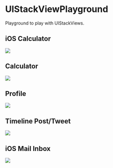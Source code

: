 # UIStackViewPlayground
Playground to play with UIStackViews.

## iOS Calculator

![](https://raw.githubusercontent.com/dasdom/UIStackViewPlayground/master/screenShots/Screen%20Shot%202015-06-26%20at%2016.36.17.png)

## Calculator

![](https://raw.githubusercontent.com/dasdom/UIStackViewPlayground/master/screenShots/Screen%20Shot%202015-06-26%20at%2011.15.55.png)

## Profile

![](https://raw.githubusercontent.com/dasdom/UIStackViewPlayground/master/screenShots/Screen%20Shot%202015-06-26%20at%2011.16.32.png)

## Timeline Post/Tweet

![](https://raw.githubusercontent.com/dasdom/UIStackViewPlayground/master/screenShots/Screen%20Shot%202015-06-26%20at%2011.34.54.png)

## iOS Mail Inbox

![](https://raw.githubusercontent.com/dasdom/UIStackViewPlayground/master/screenShots/Screen%20Shot%202015-06-27%20at%2017.58.13.png)
